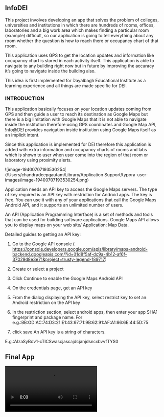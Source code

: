 

## InfoDEI

This project involves developing an app that solves the problem of colleges, universities and institutions in which there are hundreds of rooms, offices, laboratories and a big work area which makes finding a particular room (example) difficult, so our application is going to tell everything about any room whether the question is how to reach there or occupancy chart of that room. 

 This application uses GPS to get the location updates and information like occupancy chart is stored in each activity itself. This application is able to navigate to any building right now but in future by improving the accuracy it’s going to navigate inside the building also. 

 This idea is first implemented for Dayalbagh Educational Institute as a learning experience and all things are made specific for DEI.

### INTRODUCTION

This application basically focuses on your location updates coming from GPS and then guide a user to reach its destination as Google Maps but there is a big limitation with Google Maps that it is not able to navigate inside the institution therefore using GPS coordinates and Google Map API, !nfo@DEI  provides navigation inside institution using Google Maps itself as an implicit intent.

 Since this application is implemented for DEI therefore this application is added with extra information and occupancy charts of rooms and labs which is shown to user when user come into the region of that room or laboratory using proximity alerts.

![image-19400707193530254](/Users/chandradeepgautam/Library/Application Support/typora-user-images/image-19400707193530254.png)

Application needs an API key to access the Google Maps servers. The type of key required is an API key with restriction for Android apps. The key is free. You can use it with any of your applications that call the Google Maps Android API, and it supports an unlimited number of users.

An API (Application Programming Interface) is a set of methods and tools that can be used for building software applications. Google Maps API allows you to display maps on your web site/ Application: Map Data.

Detailed guides to getting an API key:

1. Go to the Google API console ( <https://console.developers.google.com/apis/library/maps-android-backend.googleapis.com/?id=01d8f5af-dc9a-4b12-af6f-37029d8e3e71&project=trusty-legend-189717>)

2. Create or select a project

3. Click Continue to enable the Google Maps Android API

4. On the credentials page, get an API key
5. From the dialog displaying the API key, select restrict key to set an Android restriction on the API key
6. In the restriction section, select android apps, then enter your app SHA1 fingerprint and package name. For e.g.:BB:OD:AC:74:D3:21:E1:43:67:71:9B:62:91:AF:A1:66:6E:44:5D:75
7. click save
An API key is a string of characters.

E.g.:AIzaSyBdv1-cTICSwascjascajdcjanjdsncxbvvfTYS0



## Final App

<video src="InfoDEI/output.mp4"></video>
